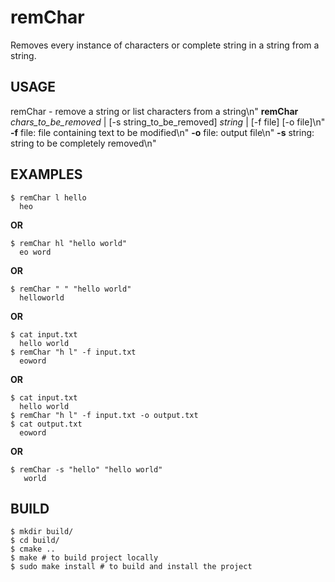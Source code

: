 # remChar
Removes every instance of characters or complete string in a string from a string.

## USAGE
remChar - remove a string or list characters from a string\n"
**remChar** _chars_to_be_removed_ | [-s string_to_be_removed] _string_ | [-f file] [-o file]\n"
**-f** file: file containing text to be modified\n"
**-o** file: output file\n"
**-s** string: string to be completely removed\n"

## EXAMPLES
    $ remChar l hello
      heo

**OR**

    $ remChar hl "hello world"
      eo word

**OR**

    $ remChar " " "hello world"
      helloworld

**OR**

    $ cat input.txt
      hello world
    $ remChar "h l" -f input.txt
      eoword

**OR**

    $ cat input.txt
      hello world
    $ remChar "h l" -f input.txt -o output.txt
    $ cat output.txt
      eoword

**OR**

    $ remChar -s "hello" "hello world"
       world

## BUILD
    $ mkdir build/
    $ cd build/
    $ cmake ..
    $ make # to build project locally
    $ sudo make install # to build and install the project
